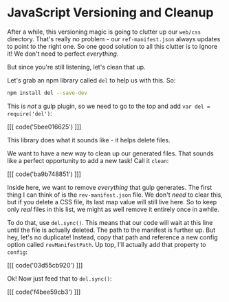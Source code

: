 # JavaScript Versioning and Cleanup

After a while, this versioning magic is going to clutter up our `web/css`
directory. That's really no problem - our `ref-manifest.json` always updates
to point to the right one. So one good solution to all this clutter is to
ignore it! We don't need to perfect *everything*.

But since you're still listening, let's clean that up.

Let's grab an npm library called `del` to help us with this. So:

```bash
npm install del --save-dev
```

This is *not* a gulp plugin, so we need to go to the top and add
`var del = require('del')`:

[[[ code('5bee016625') ]]]

This library does what it sounds like - it helps delete files.

We want to have a new way to clean up our generated files. That sounds like
a perfect opportunity to add a new task! Call it `clean`:

[[[ code('ba9b748851') ]]]

Inside here, we want to remove *everything* that gulp generates. The first
thing I can think of is the `rev-manifest.json` file. We don't *need* to
clear this, but if you delete a CSS file, its last map value will still live
here. So to keep only *real* files in this list, we might as well remove
it entirely once in awhile.

To do that, use `del.sync()`. This means that our code will wait at this
line until the file is actually deleted. The path to the manifest is further
up. But hey, let's no duplicate! Instead, copy that path and reference a
new config option called `revManifestPath`. Up top, I'll actually add that
property to `config`:

[[[ code('03d55cb920') ]]]

Ok! Now just feed that to `del.sync()`:

[[[ code('f4bee59cb3') ]]]

